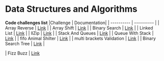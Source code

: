 # Data Structures and Algorithms

**Code challenges list**
 |Challenge | Documentation|
 | ---------- | ---------- |
 | Array Reverse |  [Link](./challenges/array-reverse/README.md) |
 | Array Shift   |  [Link](./challenges/arrayShift/README.md) |
 | Binary Search |  [Link](./challenges/BinarySearch/README.md) |
 | Linked List   |  [Link](./Data-Structure/linkedList/README.md) |
 | llZip         |  [Link](./Data-Structure/linkedList/llZip/README.md) |
 | Stack And Queues | [Link](./Data-structure/stacksAndQueues/README.md) |
 | Queue With Stack | [Link](./Data-structure/stacksAndQueues/QueueWithStack/README.md) |
 | fifo Animal Shilter | [Link](./Data-structure/stacksAndQueues/fifoAnimalShelter/README.md) |
 | multi brackets Validation | [Link](./challenges/multiBracketValidation/README.md) |
 | Binary Search Tree | [Link](./Data-structure/trees/README.md) |

| Fizz Buzz | [Link](./challenges/fizzBuzzTree/README.md)




 


